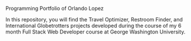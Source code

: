 Programming Portfolio of Orlando Lopez

In this repository, you will find the Travel Optimizer, Restroom Finder, and International Globetrotters projects developed during the course of my 6 month Full Stack Web Developer course at George Washington University.
